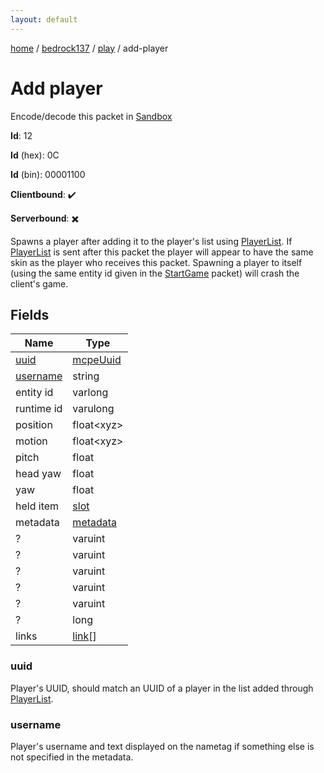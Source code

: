 ```yaml
---
layout: default
---
```


[home](/)  /  [bedrock137](/protocol/bedrock137)  /  [play](/protocol/bedrock137/play)  /  add-player

# Add player

Encode/decode this packet in [Sandbox](../../../sandbox/bedrock137#play.add_player)

**Id**: 12

**Id** (hex): 0C

**Id** (bin): 00001100

**Clientbound**: ✔️

**Serverbound**: ✖️

Spawns a player after adding it to the player's list using [PlayerList](#play_player-list). If [PlayerList](#play_player-list) is sent after this packet the player will appear to have the same skin as the player who receives this packet.
Spawning a player to itself (using the same entity id given in the [StartGame](#play_start-game) packet) will crash the client's game.

## Fields

Name | Type
---|---
[uuid](#uuid) | [mcpeUuid](/protocol/bedrock137/types/mcpe-uuid)
[username](#username) | string
entity id | varlong
runtime id | varulong
position | float&lt;xyz&gt;
motion | float&lt;xyz&gt;
pitch | float
head yaw | float
yaw | float
held item | [slot](/protocol/bedrock137/types/slot)
metadata | [metadata](/protocol/bedrock137/metadata)
? | varuint
? | varuint
? | varuint
? | varuint
? | varuint
? | long
links | [link](/protocol/bedrock137/types/link)[]

### uuid

Player's UUID, should match an UUID of a player in the list added through [PlayerList](#play_player-list).

### username

Player's username and text displayed on the nametag if something else is not specified in the metadata.
